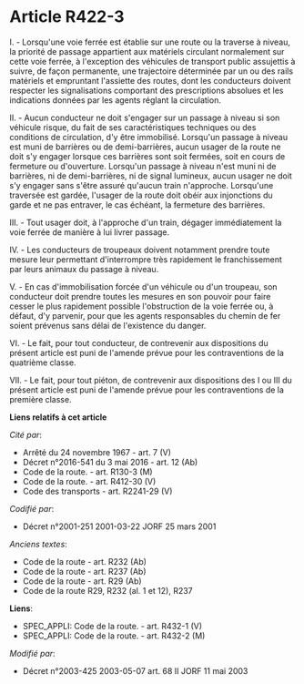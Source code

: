 # Article R422-3

I. - Lorsqu'une voie ferrée est établie sur une route ou la traverse à niveau, la priorité de passage appartient aux
matériels circulant normalement sur cette voie ferrée, à l'exception des véhicules de transport public assujettis à suivre,
de façon permanente, une trajectoire déterminée par un ou des rails matériels et empruntant l'assiette des routes, dont les
conducteurs doivent respecter les signalisations comportant des prescriptions absolues et les indications données par les
agents réglant la circulation.

II. - Aucun conducteur ne doit s'engager sur un passage à niveau si son véhicule risque, du fait de ses caractéristiques
techniques ou des conditions de circulation, d'y être immobilisé. Lorsqu'un passage à niveau est muni de barrières ou de
demi-barrières, aucun usager de la route ne doit s'y engager lorsque ces barrières sont soit fermées, soit en cours de
fermeture ou d'ouverture. Lorsqu'un passage à niveau n'est muni ni de barrières, ni de demi-barrières, ni de signal lumineux,
aucun usager ne doit s'y engager sans s'être assuré qu'aucun train n'approche. Lorsqu'une traversée est gardée, l'usager de
la route doit obéir aux injonctions du garde et ne pas entraver, le cas échéant, la fermeture des barrières.

III. - Tout usager doit, à l'approche d'un train, dégager immédiatement la voie ferrée de manière à lui livrer passage.

IV. - Les conducteurs de troupeaux doivent notamment prendre toute mesure leur permettant d'interrompre très rapidement le
franchissement par leurs animaux du passage à niveau.

V. - En cas d'immobilisation forcée d'un véhicule ou d'un troupeau, son conducteur doit prendre toutes les mesures en son
pouvoir pour faire cesser le plus rapidement possible l'obstruction de la voie ferrée ou, à défaut, d'y parvenir, pour que
les agents responsables du chemin de fer soient prévenus sans délai de l'existence du danger.

VI. - Le fait, pour tout conducteur, de contrevenir aux dispositions du présent article est puni de l'amende prévue pour les
contraventions de la quatrième classe.

VII. - Le fait, pour tout piéton, de contrevenir aux dispositions des I ou III du présent article est puni de l'amende prévue
pour les contraventions de la première classe.

**Liens relatifs à cet article**

_Cité par_:

  - Arrêté du 24 novembre 1967 - art. 7 (V)
  - Décret n°2016-541 du 3 mai 2016 - art. 12 (Ab)
  - Code de la route. - art. R130-3 (M)
  - Code de la route. - art. R412-30 (V)
  - Code des transports - art. R2241-29 (V)

_Codifié par_:

  - Décret n°2001-251 2001-03-22 JORF 25 mars 2001

_Anciens textes_:

  - Code de la route - art. R232 (Ab)
  - Code de la route - art. R237 (Ab)
  - Code de la route - art. R29 (Ab)
  - Code de la route R29, R232 (al. 1 et 12), R237

**Liens**:

  - SPEC_APPLI: Code de la route. - art. R432-1 (V)
  - SPEC_APPLI: Code de la route. - art. R432-2 (M)

_Modifié par_:

  - Décret n°2003-425 2003-05-07 art. 68 II JORF 11 mai 2003
